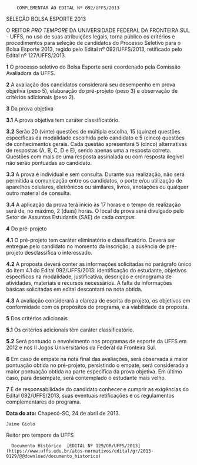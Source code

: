         COMPLEMENTAR AO EDITAL Nº 092/UFFS/2013  

SELEÇÃO BOLSA ESPORTE 2013

 O REITOR *PRO TEMPORE* DA UNIVERSIDADE FEDERAL DA FRONTEIRA SUL - UFFS, no uso de suas atribuições legais, torna público os critérios e procedimentos para seleção de candidatos do Processo Seletivo para o Bolsa Esporte 2013, regido pelo Edital nº 092/UFFS/2013, retificado pelo Edital nº 127/UFFS/2013.

 **1** O processo seletivo do Bolsa Esporte será coordenado pela Comissão Avaliadora da UFFS.

 **2** A avaliação dos candidatos considerará seu desempenho em prova objetiva (peso 5), elaboração do pré-projeto (peso 3) e observação de critérios adicionais (peso 2).

 **3** Da prova objetiva

 **3.1** A prova objetiva tem caráter classificatório.

 **3.2** Serão 20 (vinte) questões de múltipla escolha, 15 (quinze) questões específicas da modalidade escolhida pelo candidato e 5 (cinco) questões de conhecimentos gerais. Cada questão apresentará 5 (cinco) alternativas de respostas (A, B, C, D e E), sendo apenas uma a resposta correta. Questões com mais de uma resposta assinalada ou com resposta ilegível não serão pontuadas ao candidato.

 **3.3** A prova é individual e sem consulta. Durante sua realização, não será permitida a comunicação entre os candidatos, o porte e/ou utilização de aparelhos celulares, eletrônicos ou similares, livros, anotações ou qualquer outro material de consulta.

 **3.4** A aplicação da prova terá início às 17 horas e o tempo de realização será de, no máximo, 2 (duas) horas. O local de prova será divulgado pelo Setor de Assuntos Estudantis (SAE) de cada *campus*.

 **4** Do pré-projeto

 **4.1** O pré-projeto tem caráter eliminatório e classificatório. Deverá ser entregue pelo candidato no momento da inscrição; a ausência de pré-projeto desclassifica o interessado.

 **4.2** A proposta deverá conter as informações solicitadas no parágrafo único do item 4.1 do Edital 092/UFFS/2013: identificação do estudante, objetivos específicos na modalidade, justificativa, descrição e cronograma de atividades, materiais e recursos necessários. A falta de informações básicas solicitadas em edital descontará na nota obtida.

 **4.3** A avaliação considerará a clareza de escrita do projeto, os objetivos em conformidade com os propósitos do programa, e a viabilidade da proposta.

 **5** Dos critérios adicionais

 **5.1** Os critérios adicionais têm caráter classificatório.

 **5.2** Será pontuado o envolvimento nos programas de esporte da UFFS em 2012 e nos II Jogos Universitários da Federal da Fronteira Sul.

 **6** Em caso de empate na nota final das avaliações, será observada a maior pontuação obtida no pré-projeto, persistindo o empate, será considerada a maior pontuação obtida na parte específica da prova objetiva. Em último caso, para desempate, será contemplado o estudante mais velho.

 **7** É de responsabilidade do candidato conhecer e cumprir as exigências do Edital 092/UFFS/2013, suas eventuais retificações e os regulamentos complementares do programa.

  

   **Data do ato:** Chapecó-SC, 24 de abril de 2013.   
 

    Jaime Giolo   
 Reitor pro tempore da UFFS 

      Documento Histórico  [EDITAL Nº 129/GR/UFFS/2013](https://www.uffs.edu.br/atos-normativos/edital/gr/2013-0129/@@download/documento_historico)     
      